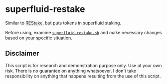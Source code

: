 # superfluid-restake

Similar to [REStake](https://github.com/eco-stake/restake), but puts tokens in superfluid staking.

Before using, examine [`superfluid-restake.sh`](./superfluid-restake.sh) and make necessary changes based on your specific situation.

## Disclaimer

This script is for research and demonstration purpose only. Use at your own risk. There is no guarantee on anything whatsoever. I don't take responsibility on anything that happens resulting from the use of this script.
